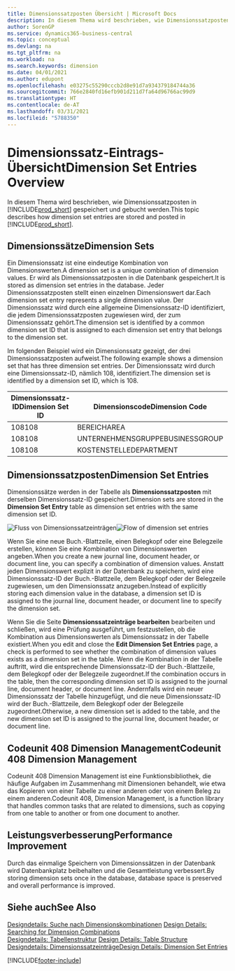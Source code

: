 ```yaml
---
title: Dimensionssatzposten Übersicht | Microsoft Docs
description: In diesem Thema wird beschrieben, wie Dimensionssatzposten in Dynamics 365 gespeichert und gebucht werden.
author: SorenGP
ms.service: dynamics365-business-central
ms.topic: conceptual
ms.devlang: na
ms.tgt_pltfrm: na
ms.workload: na
ms.search.keywords: dimension
ms.date: 04/01/2021
ms.author: edupont
ms.openlocfilehash: e03275c55290cccb2d8e91d7a934379184744a36
ms.sourcegitcommit: 766e2840fd16efb901d211d7fa64d96766ac99d9
ms.translationtype: HT
ms.contentlocale: de-AT
ms.lasthandoff: 03/31/2021
ms.locfileid: "5788350"
---
```

# <a name="dimension-set-entries-overview"></a><span data-ttu-id="7097b-103">Dimensionssatz-Eintrags-Übersicht</span><span class="sxs-lookup"><span data-stu-id="7097b-103">Dimension Set Entries Overview</span></span>
<span data-ttu-id="7097b-104">In diesem Thema wird beschrieben, wie Dimensionssatzposten in [!INCLUDE[prod_short](includes/prod_short.md)] gespeichert und gebucht werden.</span><span class="sxs-lookup"><span data-stu-id="7097b-104">This topic describes how dimension set entries are stored and posted in [!INCLUDE[prod_short](includes/prod_short.md)].</span></span>  

## <a name="dimension-sets"></a><span data-ttu-id="7097b-105">Dimensionssätze</span><span class="sxs-lookup"><span data-stu-id="7097b-105">Dimension Sets</span></span>  
<span data-ttu-id="7097b-106">Ein Dimensionssatz ist eine eindeutige Kombination von Dimensionswerten.</span><span class="sxs-lookup"><span data-stu-id="7097b-106">A dimension set is a unique combination of dimension values.</span></span> <span data-ttu-id="7097b-107">Er wird als Dimensionssatzposten in die Datenbank gespeichert.</span><span class="sxs-lookup"><span data-stu-id="7097b-107">It is stored as dimension set entries in the database.</span></span> <span data-ttu-id="7097b-108">Jeder Dimensionssatzposten stellt einen einzelnen Dimensionswert dar.</span><span class="sxs-lookup"><span data-stu-id="7097b-108">Each dimension set entry represents a single dimension value.</span></span> <span data-ttu-id="7097b-109">Der Dimensionssatz wird durch eine allgemeine Dimensionssatz-ID identifiziert, die jedem Dimensionssatzposten zugewiesen wird, der zum Dimensionssatz gehört.</span><span class="sxs-lookup"><span data-stu-id="7097b-109">The dimension set is identified by a common dimension set ID that is assigned to each dimension set entry that belongs to the dimension set.</span></span>  

<span data-ttu-id="7097b-110">Im folgenden Beispiel wird ein Dimensionssatz gezeigt, der drei Dimensionssatzposten aufweist.</span><span class="sxs-lookup"><span data-stu-id="7097b-110">The following example shows a dimension set that has three dimension set entries.</span></span> <span data-ttu-id="7097b-111">Der Dimensionssatz wird durch eine Dimensionssatz-ID, nämlich 108, identifiziert.</span><span class="sxs-lookup"><span data-stu-id="7097b-111">The dimension set is identified by a dimension set ID, which is 108.</span></span>  

|<span data-ttu-id="7097b-112">Dimensionssatz-ID</span><span class="sxs-lookup"><span data-stu-id="7097b-112">Dimension Set ID</span></span>|<span data-ttu-id="7097b-113">Dimensionscode</span><span class="sxs-lookup"><span data-stu-id="7097b-113">Dimension Code</span></span>|<span data-ttu-id="7097b-114">Dimensionswertcode</span><span class="sxs-lookup"><span data-stu-id="7097b-114">Dimension Value Code</span></span>|<span data-ttu-id="7097b-115">Dimensionswertname</span><span class="sxs-lookup"><span data-stu-id="7097b-115">Dimension Value Name</span></span>|  
|----------------------|--------------------|--------------------------|--------------------------|  
|<span data-ttu-id="7097b-116">108</span><span class="sxs-lookup"><span data-stu-id="7097b-116">108</span></span>|<span data-ttu-id="7097b-117">BEREICH</span><span class="sxs-lookup"><span data-stu-id="7097b-117">AREA</span></span>|<span data-ttu-id="7097b-118">70</span><span class="sxs-lookup"><span data-stu-id="7097b-118">70</span></span>|<span data-ttu-id="7097b-119">Nordamerika</span><span class="sxs-lookup"><span data-stu-id="7097b-119">America North</span></span>|  
|<span data-ttu-id="7097b-120">108</span><span class="sxs-lookup"><span data-stu-id="7097b-120">108</span></span>|<span data-ttu-id="7097b-121">UNTERNEHMENSGRUPPE</span><span class="sxs-lookup"><span data-stu-id="7097b-121">BUSINESSGROUP</span></span>|<span data-ttu-id="7097b-122">POS1</span><span class="sxs-lookup"><span data-stu-id="7097b-122">HOME</span></span>|<span data-ttu-id="7097b-123">Start</span><span class="sxs-lookup"><span data-stu-id="7097b-123">Home</span></span>|  
|<span data-ttu-id="7097b-124">108</span><span class="sxs-lookup"><span data-stu-id="7097b-124">108</span></span>|<span data-ttu-id="7097b-125">KOSTENSTELLE</span><span class="sxs-lookup"><span data-stu-id="7097b-125">DEPARTMENT</span></span>|<span data-ttu-id="7097b-126">VERKAUF</span><span class="sxs-lookup"><span data-stu-id="7097b-126">SALES</span></span>|<span data-ttu-id="7097b-127">Verkauf</span><span class="sxs-lookup"><span data-stu-id="7097b-127">Sales</span></span>|  

## <a name="dimension-set-entries"></a><span data-ttu-id="7097b-128">Dimensionssatzposten</span><span class="sxs-lookup"><span data-stu-id="7097b-128">Dimension Set Entries</span></span>  
<span data-ttu-id="7097b-129">Dimensionssätze werden in der Tabelle als **Dimensionssatzposten** mit derselben Dimensionssatz-ID gespeichert.</span><span class="sxs-lookup"><span data-stu-id="7097b-129">Dimension sets are stored in the **Dimension Set Entry** table as dimension set entries with the same dimension set ID.</span></span>  

<span data-ttu-id="7097b-130">![Fluss von Dimensionssatzeinträgen](media/dimensionentrynav7.png "Fluss der Dimensionssatzeinträge")</span><span class="sxs-lookup"><span data-stu-id="7097b-130">![Flow of dimension set entries](media/dimensionentrynav7.png "Flow of dimension set entries")</span></span>  

<span data-ttu-id="7097b-131">Wenn Sie eine neue Buch.-Blattzeile, einen Belegkopf oder eine Belegzeile erstellen, können Sie eine Kombination von Dimensionswerten angeben.</span><span class="sxs-lookup"><span data-stu-id="7097b-131">When you create a new journal line, document header, or document line, you can specify a combination of dimension values.</span></span> <span data-ttu-id="7097b-132">Anstatt jeden Dimensionswert explizit in der Datenbank zu speichern, wird eine Dimensionssatz-ID der Buch.-Blattzeile, dem Belegkopf oder der Belegzeile zugewiesen, um den Dimensionssatz anzugeben.</span><span class="sxs-lookup"><span data-stu-id="7097b-132">Instead of explicitly storing each dimension value in the database, a dimension set ID is assigned to the journal line, document header, or document line to specify the dimension set.</span></span>  

<span data-ttu-id="7097b-133">Wenn Sie die Seite **Dimensionssatzeinträge bearbeiten** bearbeiten und schließen, wird eine Prüfung ausgeführt, um festzustellen, ob die Kombination aus Dimensionswerten als Dimensionssatz in der Tabelle existiert.</span><span class="sxs-lookup"><span data-stu-id="7097b-133">When you edit and close the **Edit Dimension Set Entries** page, a check is performed to see whether the combination of dimension values exists as a dimension set in the table.</span></span> <span data-ttu-id="7097b-134">Wenn die Kombination in der Tabelle auftritt, wird die entsprechende Dimensionssatz-ID der Buch.-Blattzeile, dem Belegkopf oder der Belegzeile zugeordnet.</span><span class="sxs-lookup"><span data-stu-id="7097b-134">If the combination occurs in the table, then the corresponding dimension set ID is assigned to the journal line, document header, or document line.</span></span> <span data-ttu-id="7097b-135">Andernfalls wird ein neuer Dimensionssatz der Tabelle hinzugefügt, und die neue Dimensionssatz-ID wird der Buch.-Blattzeile, dem Belegkopf oder der Belegzeile zugeordnet.</span><span class="sxs-lookup"><span data-stu-id="7097b-135">Otherwise, a new dimension set is added to the table, and the new dimension set ID is assigned to the journal line, document header, or document line.</span></span>

## <a name="codeunit-408-dimension-management"></a><span data-ttu-id="7097b-136">Codeunit 408 Dimension Management</span><span class="sxs-lookup"><span data-stu-id="7097b-136">Codeunit 408 Dimension Management</span></span>
<span data-ttu-id="7097b-137">Codeunit 408 Dimension Management ist eine Funktionsbibliothek, die häufige Aufgaben im Zusammenhang mit Dimensionen behandelt, wie etwa das Kopieren von einer Tabelle zu einer anderen oder von einem Beleg zu einem anderen.</span><span class="sxs-lookup"><span data-stu-id="7097b-137">Codeunit 408, Dimension Management, is a function library that handles common tasks that are related to dimensions, such as copying from one table to another or from one document to another.</span></span>

## <a name="performance-improvement"></a><span data-ttu-id="7097b-138">Leistungsverbesserung</span><span class="sxs-lookup"><span data-stu-id="7097b-138">Performance Improvement</span></span>  
<span data-ttu-id="7097b-139">Durch das einmalige Speichern von Dimensionssätzen in der Datenbank wird Datenbankplatz beibehalten und die Gesamtleistung verbessert.</span><span class="sxs-lookup"><span data-stu-id="7097b-139">By storing dimension sets once in the database, database space is preserved and overall performance is improved.</span></span>  

## <a name="see-also"></a><span data-ttu-id="7097b-140">Siehe auch</span><span class="sxs-lookup"><span data-stu-id="7097b-140">See Also</span></span>
<span data-ttu-id="7097b-141">[Designdetails: Suche nach Dimensionskombinationen](design-details-searching-for-dimension-combinations.md) </span><span class="sxs-lookup"><span data-stu-id="7097b-141">[Design Details: Searching for Dimension Combinations](design-details-searching-for-dimension-combinations.md) </span></span>  
<span data-ttu-id="7097b-142">[Designdetails: Tabellenstruktur](design-details-table-structure.md) </span><span class="sxs-lookup"><span data-stu-id="7097b-142">[Design Details: Table Structure](design-details-table-structure.md) </span></span>  
[<span data-ttu-id="7097b-143">Designdetails: Dimensionssatzeinträge</span><span class="sxs-lookup"><span data-stu-id="7097b-143">Design Details: Dimension Set Entries</span></span>](design-details-dimension-set-entries.md)   


[!INCLUDE[footer-include](includes/footer-banner.md)]
